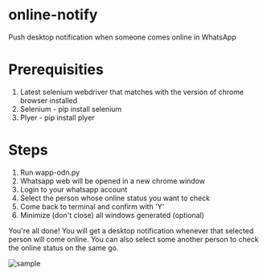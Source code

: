 # online-notify
Push desktop notification when someone comes online in WhatsApp

# Prerequisities
1. Latest selenium webdriver that matches with the version of chrome browser installed
2. Selenium - pip install selenium
3. Plyer - pip install plyer

# Steps
1. Run wapp-odn.py
2. Whatsapp web will be opened in a new chrome window
3. Login to your whatsapp account
4. Select the person whose online status you want to check
5. Come back to terminal and confirm with 'Y'
6. Minimize (don't close) all windows generated (optional)

You're all done! You will get a desktop notification whenever that selected person will come online.
You can also select some another person to check the online status on the same go.



![sample](https://user-images.githubusercontent.com/100990020/156877847-5184382c-ab1b-4d3f-94ef-5c2b4aad8526.PNG)
